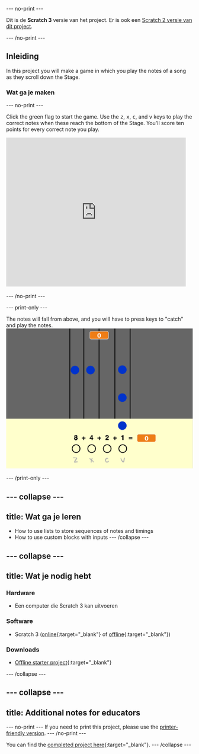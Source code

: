 \--- no-print \---

Dit is de **Scratch 3** versie van het project. Er is ook een [Scratch 2 versie van dit project](https://projects.raspberrypi.org/en/projects/binary-hero-scratch2).

\--- /no-print \---

## Inleiding

In this project you will make a game in which you play the notes of a song as they scroll down the Stage.

### Wat ga je maken

\--- no-print \---

Click the green flag to start the game. Use the <kbd>z</kbd>, <kbd>x</kbd>, <kbd>c</kbd>, and <kbd>v</kbd> keys to play the correct notes when these reach the bottom of the Stage. You'll score ten points for every correct note you play.

<div class="scratch-preview">
  <iframe allowtransparency="true" width="485" height="402" src="https://scratch.mit.edu/projects/embed/259028053/?autostart=false" frameborder="0" scrolling="no"></iframe>
</div>

\--- /no-print \---

\--- print-only \---

The notes will fall from above, and you will have to press keys to "catch" and play the notes. ![showcase](images/showcase.png)

\--- /print-only \---

## \--- collapse \---

## title: Wat ga je leren

+ How to use lists to store sequences of notes and timings
+ How to use custom blocks with inputs \--- /collapse \---

## \--- collapse \---

## title: Wat je nodig hebt

### Hardware

+ Een computer die Scratch 3 kan uitvoeren

### Software

+ Scratch 3 ([online](http://rpf.io/scratchon){:target="_blank"} of [offline](http://rpf.io/scratchoff){:target="_blank"})

### Downloads

+ [Offline starter project](http://rpf.io/p/en/binary-hero-go){:target="_blank"}

\--- /collapse \---

## \--- collapse \---

## title: Additional notes for educators

\--- no-print \--- If you need to print this project, please use the [printer-friendly version](https://projects.raspberrypi.org/en/projects/binary-hero/print). \--- /no-print \---

You can find the [completed project here](http://rpf.io/p/en/binary-hero-get){:target="_blank"}. \--- /collapse \---